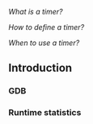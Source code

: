 *What is a timer?*

*How to define a timer?*

*When to use a timer?*

## Introduction

### GDB

### Runtime statistics